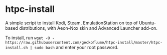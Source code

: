 # htpc-install
A simple script to install Kodi, Steam, EmulationStation on top of Ubuntu-based distributions, with Aeon-Nox skin and Advanced Launcher add-on.

To install, run `wget -O - https://raw.githubusercontent.com/geckoflume/htpc-install/master/htpc-install.sh | sudo bash` and enter your root password.
